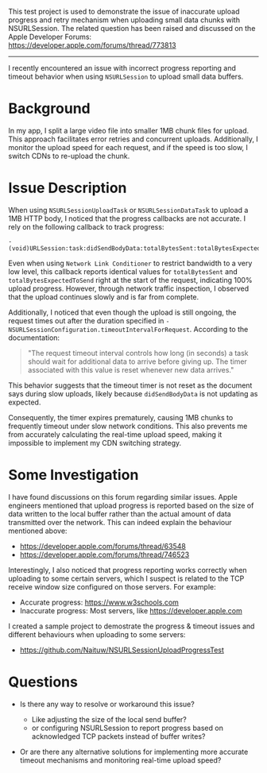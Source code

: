 This test project is used to demonstrate the issue of inaccurate upload progress and retry mechanism when uploading small data chunks with NSURLSession. The related question has been raised and discussed on the Apple Developer Forums: https://developer.apple.com/forums/thread/773813

---

I recently encountered an issue with incorrect progress reporting and timeout behavior when using `NSURLSession` to upload small data buffers.

# Background
In my app, I split a large video file into smaller 1MB chunk files for upload. This approach facilitates error retries and concurrent uploads. Additionally, I monitor the upload speed for each request, and if the speed is too slow, I switch CDNs to re-upload the chunk.

# Issue Description
When using `NSURLSessionUploadTask` or `NSURLSessionDataTas`k to upload a 1MB HTTP body, I noticed that the progress callbacks are not accurate. I rely on the following callback to track progress:

```
- (void)URLSession:task:didSendBodyData:totalBytesSent:totalBytesExpectedToSend:
```

Even when using `Network Link Conditioner` to restrict bandwidth to a very low level, this callback reports identical values for `totalBytesSent` and `totalBytesExpectedToSend` right at the start of the request, indicating 100% upload progress. However, through network traffic inspection, I observed that the upload continues slowly and is far from complete.

Additionally, I noticed that even though the upload is still ongoing, the request times out after the duration specified in `- NSURLSessionConfiguration.timeoutIntervalForRequest`. According to the documentation:

> "The request timeout interval controls how long (in seconds) a task should wait for additional data to arrive before giving up. The timer associated with this value is reset whenever new data arrives."

This behavior suggests that the timeout timer is not reset as the document says during slow uploads, likely because `didSendBodyData` is not updating as expected. 

Consequently, the timer expires prematurely, causing 1MB chunks to frequently timeout under slow network conditions. This also prevents me from accurately calculating the real-time upload speed, making it impossible to implement my CDN switching strategy.

# Some Investigation
I have found discussions on this forum regarding similar issues. Apple engineers mentioned that upload progress is reported based on the size of data written to the local buffer rather than the actual amount of data transmitted over the network. This can indeed explain the behaviour mentioned above:

- https://developer.apple.com/forums/thread/63548
- https://developer.apple.com/forums/thread/746523

Interestingly, I also noticed that progress reporting works correctly when uploading to some certain servers, which I suspect is related to the TCP receive window size configured on those servers. For example:

- Accurate progress: https://www.w3schools.com
- Inaccurate progress: Most servers, like https://developer.apple.com

I created a sample project to demostrate the progress & timeout issues and different behaviours when uploading to some servers:

- https://github.com/Naituw/NSURLSessionUploadProgressTest

# Questions
- Is there any way to resolve or workaround this issue? 
  - Like adjusting the size of the local send buffer? 
  - or configuring NSURLSession to report progress based on acknowledged TCP packets instead of buffer writes?

- Or are there any alternative solutions for implementing more accurate timeout mechanisms and monitoring real-time upload speed?
